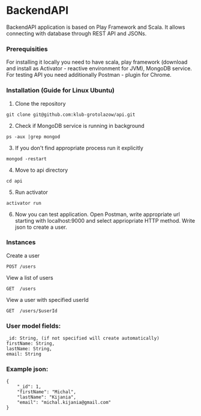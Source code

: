 # BackendAPI

BackendAPI application is based on Play Framework and Scala. It allows connecting with database through REST API and JSONs.

### Prerequisities
For installing it locally you need to have scala, play framework (download and install as Activator - reactive environment for JVM), MongoDB service.
For testing API you need additionally Postman - plugin for Chrome.


### Installation (Guide for Linux Ubuntu)

1. Clone the repository
```
git clone git@github.com:klub-grotolazow/api.git
```
2. Check if MongoDB service is running in background
```
ps -aux |grep mongod
```
3. If you don't find appropriate process run it explicitly 
```
mongod -restart
```
4. Move to api directory
```
cd api
```
5. Run activator
```
activator run
```
6. Now you can test application.
Open Postman, write appropriate url starting with localhost:9000 and select appriopriate HTTP method.
Write json to create a user.


### Instances

Create a user
```
POST /users
```
View a list of users
```
GET  /users
```
View a user with specified userId
```
GET  /users/$userId
```

### User model fields:
```
_id: String, (if not specified will create automatically)
firstName: String,
lastName: String,
email: String
```

### Example json:
```
{
    "_id": 1,
	"firstName": "Michal",
    "lastName": "Kijania",
    "email": "michal.kijania@gmail.com"
}
```